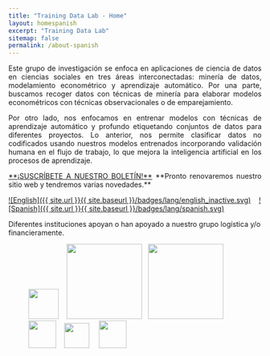 ```yaml
---
title: "Training Data Lab - Home"
layout: homespanish
excerpt: "Training Data Lab"
sitemap: false
permalink: /about-spanish
---
```


<p align="justify">Este grupo de investigación  se enfoca en aplicaciones de ciencia de datos en ciencias sociales en tres áreas interconectadas: minería de datos, modelamiento econométrico y aprendizaje automático. Por una parte, buscamos recoger datos con técnicas de minería para elaborar modelos econométricos con técnicas observacionales o de emparejamiento.</p>

<p align="justify">Por otro lado, nos enfocamos en entrenar modelos con técnicas de aprendizaje automático y profundo etiquetando conjuntos de datos para diferentes proyectos. Lo anterior, nos permite clasificar datos no codificados usando nuestros modelos entrenados incorporando validación humana en el flujo de trabajo, lo que mejora la inteligencia artificial en los procesos de aprendizaje.</p>

<p align="justify"><a href="https://zcmp.eu/e28J" target="_blank">**¡SUSCRÍBETE A NUESTRO BOLETÍN!**</a> **Pronto renovaremos nuestro sitio web y tendremos varias novedades.**</p>

[![English]({{ site.url }}{{ site.baseurl }}/badges/lang/english_inactive.svg)](https://training-datalab.com) &nbsp;&nbsp; [![Spanish]({{ site.url }}{{ site.baseurl }}/badges/lang/spanish.svg)](https://training-datalab.com/about-spanish)

Diferentes instituciones apoyan o han apoyado a nuestro grupo logística y/o financieramente.

<figure class="fourth">
  <img src="{{ site.url }}{{ site.baseurl }}/images/lab-logo.png" style="width: 60px"> &nbsp;&nbsp;
  <img src="{{ site.url }}{{ site.baseurl }}/images/logos/leiden.png" style="width: 150px">  &nbsp;
  <img src="{{ site.url }}{{ site.baseurl }}/images/logos/udp.png" style="width: 150px">  &nbsp;
  <img src="{{ site.url }}{{ site.baseurl }}/images/logos/oxford.jpg" style="width: 55px"> &nbsp;&nbsp;
  <!-- <img src="{{ site.url }}{{ site.baseurl }}/images/logos/uct.png" style="width: 160px">  &nbsp;&nbsp;-->
  <img src="{{ site.url }}{{ site.baseurl }}/images/logos/usach.png" style="width: 50px"> &nbsp;&nbsp;&nbsp;
  <img src="{{ site.url }}{{ site.baseurl }}/images/logos/umayor.png" style="width: 55px">
</figure>
